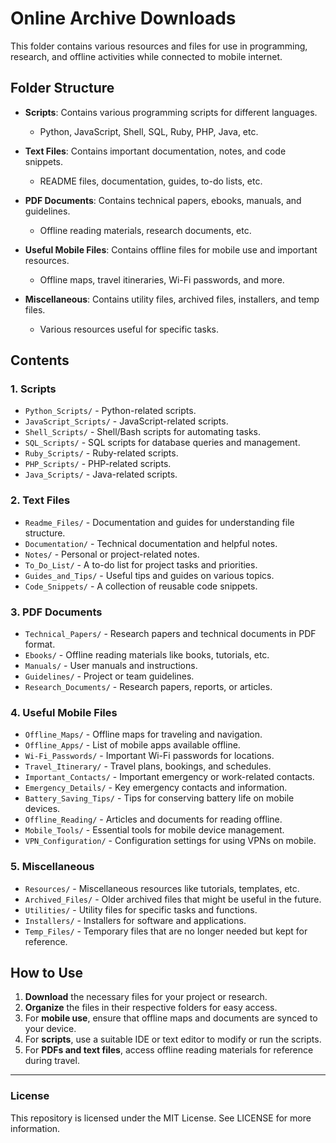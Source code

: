 # Online Archive Downloads

This folder contains various resources and files for use in programming, research, and offline activities while connected to mobile internet.

## Folder Structure

- **Scripts**: Contains various programming scripts for different languages.
  - Python, JavaScript, Shell, SQL, Ruby, PHP, Java, etc.

- **Text Files**: Contains important documentation, notes, and code snippets.
  - README files, documentation, guides, to-do lists, etc.

- **PDF Documents**: Contains technical papers, ebooks, manuals, and guidelines.
  - Offline reading materials, research documents, etc.

- **Useful Mobile Files**: Contains offline files for mobile use and important resources.
  - Offline maps, travel itineraries, Wi-Fi passwords, and more.

- **Miscellaneous**: Contains utility files, archived files, installers, and temp files.
  - Various resources useful for specific tasks.

## Contents

### 1. Scripts
- `Python_Scripts/` - Python-related scripts.
- `JavaScript_Scripts/` - JavaScript-related scripts.
- `Shell_Scripts/` - Shell/Bash scripts for automating tasks.
- `SQL_Scripts/` - SQL scripts for database queries and management.
- `Ruby_Scripts/` - Ruby-related scripts.
- `PHP_Scripts/` - PHP-related scripts.
- `Java_Scripts/` - Java-related scripts.

### 2. Text Files
- `Readme_Files/` - Documentation and guides for understanding file structure.
- `Documentation/` - Technical documentation and helpful notes.
- `Notes/` - Personal or project-related notes.
- `To_Do_List/` - A to-do list for project tasks and priorities.
- `Guides_and_Tips/` - Useful tips and guides on various topics.
- `Code_Snippets/` - A collection of reusable code snippets.

### 3. PDF Documents
- `Technical_Papers/` - Research papers and technical documents in PDF format.
- `Ebooks/` - Offline reading materials like books, tutorials, etc.
- `Manuals/` - User manuals and instructions.
- `Guidelines/` - Project or team guidelines.
- `Research_Documents/` - Research papers, reports, or articles.

### 4. Useful Mobile Files
- `Offline_Maps/` - Offline maps for traveling and navigation.
- `Offline_Apps/` - List of mobile apps available offline.
- `Wi-Fi_Passwords/` - Important Wi-Fi passwords for locations.
- `Travel_Itinerary/` - Travel plans, bookings, and schedules.
- `Important_Contacts/` - Important emergency or work-related contacts.
- `Emergency_Details/` - Key emergency contacts and information.
- `Battery_Saving_Tips/` - Tips for conserving battery life on mobile devices.
- `Offline_Reading/` - Articles and documents for reading offline.
- `Mobile_Tools/` - Essential tools for mobile device management.
- `VPN_Configuration/` - Configuration settings for using VPNs on mobile.

### 5. Miscellaneous
- `Resources/` - Miscellaneous resources like tutorials, templates, etc.
- `Archived_Files/` - Older archived files that might be useful in the future.
- `Utilities/` - Utility files for specific tasks and functions.
- `Installers/` - Installers for software and applications.
- `Temp_Files/` - Temporary files that are no longer needed but kept for reference.

## How to Use

1. **Download** the necessary files for your project or research.
2. **Organize** the files in their respective folders for easy access.
3. For **mobile use**, ensure that offline maps and documents are synced to your device.
4. For **scripts**, use a suitable IDE or text editor to modify or run the scripts.
5. For **PDFs and text files**, access offline reading materials for reference during travel.

---

### License

This repository is licensed under the MIT License. See LICENSE for more information.